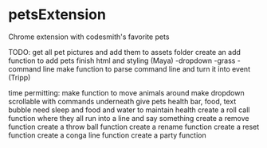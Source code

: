 # petsExtension
Chrome extension with codesmith's favorite pets

TODO:
get all pet pictures and add them to assets folder
create an add function to add pets
finish html and styling (Maya)
    -dropdown
    -grass
    -command line
make function to parse command line and turn it into event (Tripp)

time permitting:
    make function to move animals around
make dropdown scrollable with commands underneath
give pets health bar, food, text bubble
need sleep and food and water to maintain health
create a roll call function where they all run into a line and say something
create a remove function
create a throw ball function
create a rename function
create a reset function
create a conga line function
    create a party function